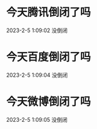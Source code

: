# 今天腾讯倒闭了吗

2023-2-5 1:09:02 没倒闭

# 今天百度倒闭了吗

2023-2-5 1:09:04 没倒闭

# 今天微博倒闭了吗

2023-2-5 1:09:05 没倒闭

